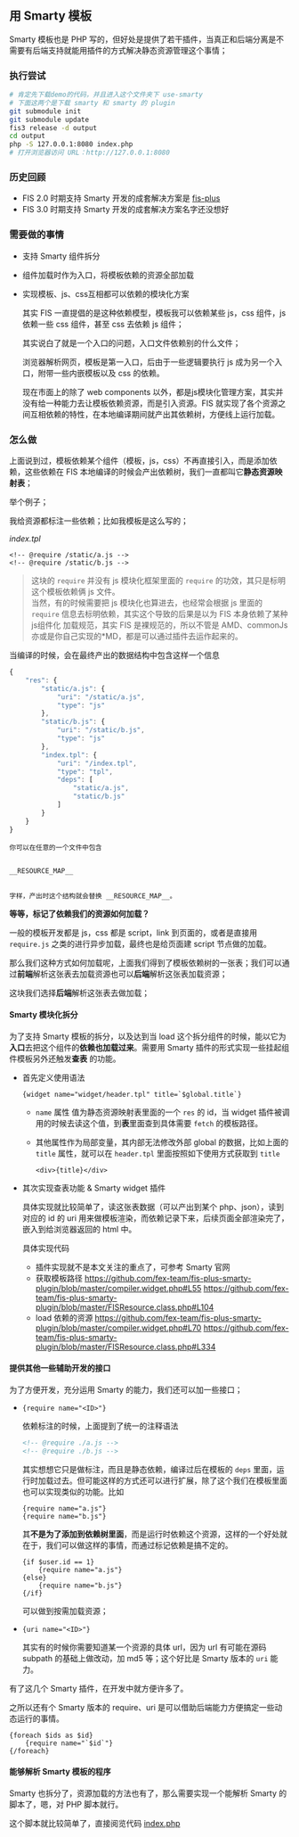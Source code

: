 ## 用 Smarty 模板

Smarty 模板也是 PHP 写的，但好处是提供了若干插件，当真正和后端分离是不需要有后端支持就能用插件的方式解决静态资源管理这个事情；

### 执行尝试

```bash
# 肯定先下载demo的代码，并且进入这个文件夹下 use-smarty
# 下面这两个是下载 smarty 和 smarty 的 plugin
git submodule init
git submodule update
fis3 release -d output
cd output
php -S 127.0.0.1:8080 index.php
# 打开浏览器访问 URL：http://127.0.0.1:8080
```

### 历史回顾

- FIS 2.0 时期支持 Smarty 开发的成套解决方案是 [fis-plus](/fex-team/fis-plus)
- FIS 3.0 时期支持 Smarty 开发的成套解决方案名字还没想好

### 需要做的事情

- 支持 Smarty 组件拆分
- 组件加载时作为入口，将模板依赖的资源全部加载
- 实现模板、js、css互相都可以依赖的模块化方案
    
    其实 FIS 一直提倡的是这种依赖模型，模板我可以依赖某些 js，css 组件，js 依赖一些 css 组件，甚至 css 去依赖 js 组件；

    其实说白了就是一个入口的问题，入口文件依赖别的什么文件；

    浏览器解析网页，模板是第一入口，后由于一些逻辑要执行 js 成为另一个入口，附带一些内嵌模板以及 css 的依赖。

    现在市面上的除了 web components 以外，都是js模块化管理方案，其实并没有给一种能力去让模板依赖资源，而是引入资源。FIS 就实现了各个资源之间互相依赖的特性，在本地编译期间就产出其依赖树，方便线上运行加载。

### 怎么做

上面说到过，模板依赖某个组件（模板，js，css）不再直接引入，而是添加依赖，这些依赖在 FIS 本地编译的时候会产出依赖树，我们一直都叫它**静态资源映射表**；

举个例子；

我给资源都标注一些依赖；比如我模板是这么写的；

*index.tpl*
```smarty
<!-- @require /static/a.js -->
<!-- @require /static/b.js -->
```

> 这块的 `require` 并没有 js 模块化框架里面的 `require` 的功效，其只是标明这个模板依赖俩 js 文件。<br />
> 当然，有的时候需要把 js 模块化也算进去，也经常会根据 js 里面的 `require` 信息去标明依赖，其实这个导致的后果是以为 FIS 本身依赖了某种 js组件化 加载规范，其实 FIS 是裸规范的，所以不管是 AMD、commonJs亦或是你自己实现的*MD，都是可以通过插件去运作起来的。 

当编译的时候，会在最终产出的数据结构中包含这样一个信息

```js
{
    "res": {
        "static/a.js": {
            "uri": "/static/a.js",
            "type": "js"
        },
        "static/b.js": {
            "uri": "/static/b.js",
            "type": "js"
        },
        "index.tpl": {
            "uri": "/index.tpl",
            "type": "tpl",
            "deps": [
                "static/a.js",
                "static/b.js"
            ]
        }
    }
}
```

    你可以在任意的一个文件中包含


    __RESOURCE_MAP__


    字样，产出时这个结构就会替换 __RESOURCE_MAP__。

**等等，标记了依赖我们的资源如何加载？**

一般的模板开发都是 js，css 都是 script，link 到页面的，或者是直接用 `require.js` 之类的进行异步加载，最终也是给页面建 script 节点做的加载。

那么我们这种方式如何加载呢，上面我们得到了模板依赖树的一张表；我们可以通过**前端**解析这张表去加载资源也可以**后端**解析这张表加载资源；

这块我们选择**后端**解析这张表去做加载；

#### Smarty 模块化拆分

为了支持 Smarty 模板的拆分，以及达到当 load 这个拆分组件的时候，能以它为**入口**去把这个组件的**依赖也加载过来**。需要用 Smarty 插件的形式实现一些挂起组件模板另外还触发**查表** 的功能。

- 首先定义使用语法
    
    ```smarty
    {widget name="widget/header.tpl" title=`$global.title`}
    ```

    - `name` 属性 值为静态资源映射表里面的一个 `res` 的 id，当 widget 插件被调用的时候去读这个值，到**表**里面查到具体需要 `fetch` 的模板路径。
    - 其他属性作为局部变量，其内部无法修改外部 global 的数据，比如上面的 `title` 属性，就可以在 `header.tpl` 里面按照如下使用方式获取到 `title`

        ```smarty
        <div>{title}</div>
        ```

- 其次实现查表功能 & Smarty widget 插件

    具体实现就比较简单了，读这张表数据（可以产出到某个 php、json），读到对应的 id 的 uri 用来做模板渲染，而依赖记录下来，后续页面全部渲染完了，嵌入到给浏览器返回的 html 中。

    具体实现代码

    - 插件实现就不是本文关注的重点了，可参考 Smarty 官网
    - 获取模板路径 https://github.com/fex-team/fis-plus-smarty-plugin/blob/master/compiler.widget.php#L55 https://github.com/fex-team/fis-plus-smarty-plugin/blob/master/FISResource.class.php#L104
    - load 依赖的资源 https://github.com/fex-team/fis-plus-smarty-plugin/blob/master/compiler.widget.php#L70 https://github.com/fex-team/fis-plus-smarty-plugin/blob/master/FISResource.class.php#L334


#### 提供其他一些辅助开发的接口

为了方便开发，充分运用 Smarty 的能力，我们还可以加一些接口；

- `{require name="<ID>"}`

    依赖标注的时候，上面提到了统一的注释语法

    ```html
    <!-- @require ./a.js -->
    <!-- @require ./b.js -->
    ```

    其实想想它只是做标注，而且是静态依赖，编译过后在模板的 `deps` 里面，运行时加载过去。但可能这样的方式还可以进行扩展，除了这个我们在模板里面也可以实现类似的功能。比如

    ```smarty
    {require name="a.js"}
    {require name="b.js"}
    ```
    
    其**不是为了添加到依赖树里面**，而是运行时依赖这个资源，这样的一个好处就在于，我们可以做这样的事情，而通过标记依赖是搞不定的。

    ```smarty
    {if $user.id == 1}
        {require name="a.js"}
    {else}
        {require name="b.js"}
    {/if}
    ```

    可以做到按需加载资源；

- `{uri name="<ID>"}`

    其实有的时候你需要知道某一个资源的具体 url，因为 url 有可能在源码 subpath 的基础上做改动，加 md5 等；这个好比是 Smarty 版本的 `uri` 能力。

有了这几个 Smarty 插件，在开发中就方便许多了。

之所以还有个 Smarty 版本的 require、uri 是可以借助后端能力方便搞定一些动态运行的事情。

```smarty
{foreach $ids as $id}
    {require name="`$id`"}
{/foreach}
```

#### 能够解析 Smarty 模板的程序

Smarty 也拆分了，资源加载的方法也有了，那么需要实现一个能解析 Smarty 的脚本了，嗯，对 PHP 脚本就行。

这个脚本就比较简单了，直接阅览代码 [index.php](index.php)